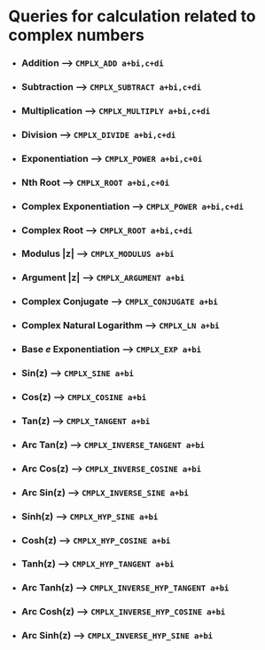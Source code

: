 # Queries for calculation related to complex numbers
- ###  Addition --> `CMPLX_ADD a+bi,c+di`
- ### Subtraction --> `CMPLX_SUBTRACT a+bi,c+di`
- ### Multiplication --> `CMPLX_MULTIPLY a+bi,c+di`
- ### Division --> `CMPLX_DIVIDE a+bi,c+di`
- ### Exponentiation --> `CMPLX_POWER a+bi,c+0i`
- ### Nth Root --> `CMPLX_ROOT a+bi,c+0i`
- ### Complex Exponentiation --> `CMPLX_POWER a+bi,c+di`
- ### Complex Root --> `CMPLX_ROOT a+bi,c+di`
- ### Modulus |z| --> `CMPLX_MODULUS a+bi`
- ### Argument |z| --> `CMPLX_ARGUMENT a+bi`
- ### Complex Conjugate --> `CMPLX_CONJUGATE a+bi`
- ### Complex Natural Logarithm --> `CMPLX_LN a+bi`
- ### Base $e$ Exponentiation --> `CMPLX_EXP a+bi`
- ### Sin(z)  --> `CMPLX_SINE a+bi`
- ### Cos(z) --> `CMPLX_COSINE a+bi`
- ### Tan(z) --> `CMPLX_TANGENT a+bi`
- ### Arc Tan(z)  --> `CMPLX_INVERSE_TANGENT a+bi`
- ### Arc  Cos(z) --> `CMPLX_INVERSE_COSINE a+bi`
- ### Arc Sin(z) --> `CMPLX_INVERSE_SINE a+bi`
- ### Sinh(z)   --> `CMPLX_HYP_SINE a+bi`
- ### Cosh(z) --> `CMPLX_HYP_COSINE a+bi`
- ### Tanh(z) --> `CMPLX_HYP_TANGENT a+bi`
- ### Arc Tanh(z) --> `CMPLX_INVERSE_HYP_TANGENT a+bi`
- ### Arc Cosh(z) --> `CMPLX_INVERSE_HYP_COSINE a+bi`
- ### Arc Sinh(z) --> `CMPLX_INVERSE_HYP_SINE a+bi`